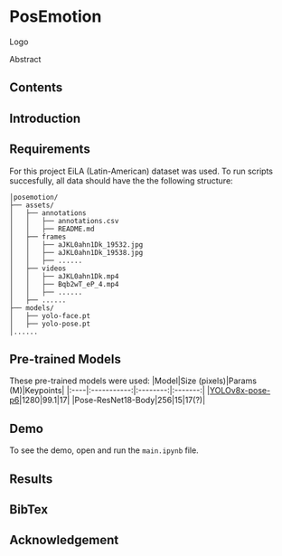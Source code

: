# PosEmotion

Logo

Abstract

## Contents

## Introduction

## Requirements
For this project EiLA (Latin-American) dataset was used. To run scripts succesfully, all data should have the the following structure:
```
│posemotion/
├── assets/
│   ├── annotations
│   │   ├── annotations.csv
│   │   ├── README.md
│   ├── frames
│   │   ├── aJKL0ahn1Dk_19532.jpg
│   │   ├── aJKL0ahn1Dk_19538.jpg
│   │   ├── ......
│   ├── videos
│   │   ├── aJKL0ahn1Dk.mp4
│   │   ├── Bqb2wT_eP_4.mp4
│   │   ├── ......
│   ├── ......
├── models/
│   ├── yolo-face.pt
│   ├── yolo-pose.pt
│......
```

## Pre-trained Models
These pre-trained models were used:
|Model|Size (pixels)|Params (M)|Keypoints|
|:----|:-----------:|:--------:|:-------:|
|[YOLOv8x-pose-p6](https://github.com/ultralytics/assets/releases/download/v8.2.0/yolov8x-pose-p6.pt)|1280|99.1|17|
|Pose-ResNet18-Body|256|15|17(?)|

## Demo
To see the demo, open and run the <code>main.ipynb</code> file.

## Results

## BibTex

## Acknowledgement

